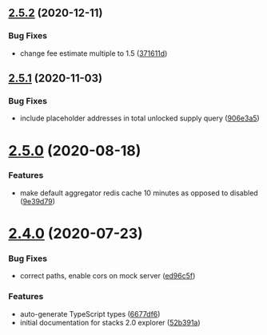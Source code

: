 ## [2.5.2](https://github.com/blockstack/blockstack-explorer-api/compare/v2.5.1...v2.5.2) (2020-12-11)


### Bug Fixes

* change fee estimate multiple to 1.5 ([371611d](https://github.com/blockstack/blockstack-explorer-api/commit/371611d6e49e7f59ba34bbd04d2b32fd5652a733))

## [2.5.1](https://github.com/blockstack/blockstack-explorer-api/compare/v2.5.0...v2.5.1) (2020-11-03)


### Bug Fixes

* include placeholder addresses in total unlocked supply query ([906e3a5](https://github.com/blockstack/blockstack-explorer-api/commit/906e3a59164dfab55f5a1dfa2e7a24ec480668b2))

# [2.5.0](https://github.com/blockstack/blockstack-explorer-api/compare/v2.4.0...v2.5.0) (2020-08-18)


### Features

* make default aggregator redis cache 10 minutes as opposed to disabled ([9e39d79](https://github.com/blockstack/blockstack-explorer-api/commit/9e39d79454e238a87650f4633c38013fed2e3b18))

# [2.4.0](https://github.com/blockstack/blockstack-explorer-api/compare/v2.3.3...v2.4.0) (2020-07-23)


### Bug Fixes

* correct paths, enable cors on mock server ([ed96c5f](https://github.com/blockstack/blockstack-explorer-api/commit/ed96c5f12ce1bfd9b00c3557cebfdf75ae418d36))


### Features

* auto-generate TypeScript types ([6677df6](https://github.com/blockstack/blockstack-explorer-api/commit/6677df64087971359d8a9c656a2d093636d87b7e))
* initial documentation for stacks 2.0 explorer ([52b391a](https://github.com/blockstack/blockstack-explorer-api/commit/52b391a9371da5ded1e351ff568daa423a77f071))

